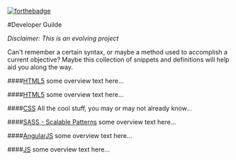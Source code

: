 [![forthebadge](http://forthebadge.com/images/badges/built-by-developers.svg)](http://forthebadge.com)


#Developer Guilde

_Disclaimer: This is an evolving project_

Can't remember a certain syntax, or maybe a method used to accomplish a current objective? Maybe this collection of snippets and definitions will help aid you along the way.

####[HTML5](https://github.com/nauerster/developer-guides/blob/master/code/HTML.md)
some overview text here...

####[HTML5](https://github.com/nauerster/developer-guides/blob/master/code/HTML.md)
some overview text here...

####[CSS](https://github.com/nauerster/developer-guides/blob/master/code/CSS.md)
All the cool stuff, you may or may not already know...

####[SASS - Scalable Patterns](https://github.com/nauerster/developer-guides/blob/master/code/SSP.md)
some overview text here...

####[AngularJS](https://github.com/nauerster/developer-guides/blob/master/code/AngularJS.md)
some overview text here...

####[JS](https://github.com/nauerster/developer-guides/blob/master/code/JS.md)
some overview text here...


